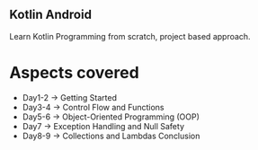 ## Kotlin Android 

Learn Kotlin Programming from scratch, project based approach.

# Aspects covered
- Day1-2 -> Getting Started
- Day3-4 -> Control Flow and Functions
- Day5-6 -> Object-Oriented Programming (OOP)
- Day7 -> Exception Handling and Null Safety
- Day8-9 -> Collections and Lambdas
Conclusion
